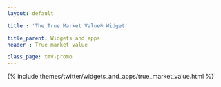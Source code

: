 ```yaml
---
layout: default

title : 'The True Market Value® Widget'

title_parent: Widgets and apps
header : True market value

class_page: tmv-promo
---
```


{% include themes/twitter/widgets_and_apps/true_market_value.html %}